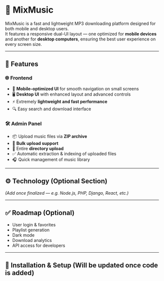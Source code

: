 # 🎵 MixMusic

MixMusic is a fast and lightweight MP3 downloading platform designed for both mobile and desktop users.  
It features a responsive dual-UI layout — one optimized for **mobile devices** and another for **desktop computers**, ensuring the best user experience on every screen size.

---

## 🚀 Features

### 🌐 Frontend
- 📱 **Mobile-optimized UI** for smooth navigation on small screens
- 🖥️ **Desktop UI** with enhanced layout and advanced controls
- ⚡ Extremely **lightweight and fast performance**
- 🔍 Easy search and download interface

### 🛠️ Admin Panel
- 📦 Upload music files via **ZIP archive**
- 📂 **Bulk upload support**
- 📁 Entire **directory upload**
- ✅ Automatic extraction & indexing of uploaded files
- 🎧 Quick management of music library

---

## ⚙️ Technology (Optional Section)
*(Add once finalized — e.g. Node.js, PHP, Django, React, etc.)*

---

## ✅ Roadmap (Optional)
- User login & favorites
- Playlist generation
- Dark mode
- Download analytics
- API access for developers

---

## 📌 Installation & Setup (Will be updated once code is added)
